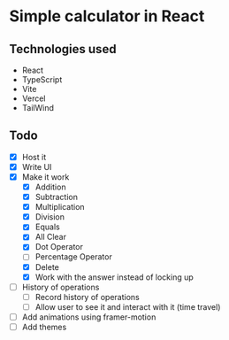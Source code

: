 # Simple calculator in React

## Technologies used

- React
- TypeScript
- Vite
- Vercel
- TailWind

## Todo

- [x] Host it
- [x] Write UI
- [x] Make it work
  - [x] Addition
  - [x] Subtraction
  - [x] Multiplication
  - [x] Division
  - [x] Equals
  - [x] All Clear
  - [x] Dot Operator
  - [ ] Percentage Operator
  - [x] Delete
  - [x] Work with the answer instead of locking up
- [ ] History of operations
  - [ ] Record history of operations
  - [ ] Allow user to see it and interact with it (time travel)
- [ ] Add animations using framer-motion
- [ ] Add themes
